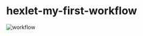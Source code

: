 # hexlet-my-first-workflow

![workflow](https://github.com/valekgodovan/hexlet-my-first-workflow/actions/workflows/github-actions-demo.yml/badge.svg)